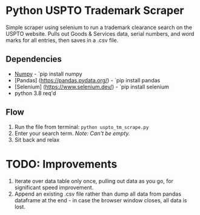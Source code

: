# Python USPTO Trademark Scraper
Simple scraper using selenium to run a trademark clearance search on the USPTO website. Pulls out Goods & Services data, serial numbers, and word marks for all entries, then saves in a .csv file.  

## Dependencies 
- [Numpy](https://pypi.org/project/numpy/) - `pip install numpy
- [Pandas] (https://pandas.pydata.org/) - `pip install pandas
- [Selenium] (https://www.selenium.dev/) - `pip install selenium
- python 3.8 req'd

## Flow 
1. Run the file from terminal:  `python uspto_tm_scrape.py`
2. Enter your search term. _Note: Can't be empty._ 
4. Sit back and relax

# TODO: Improvements
1. Iterate over data table only once, pulling out data as you go, for significant speed improvement. 
2. Append an existing .csv file rather than dump all data from pandas dataframe at the end - in case the browser window closes, all data is lost. 
